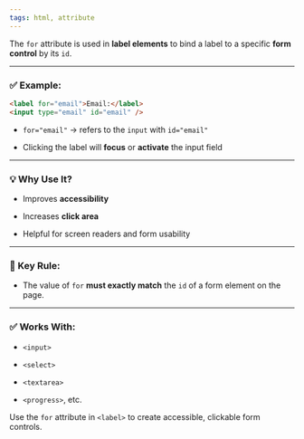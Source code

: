 ```yaml
---
tags: html, attribute
---
```


The `for` attribute is used in **label elements** to bind a label to a specific **form control** by its `id`.

---

### ✅ Example:

```html
<label for="email">Email:</label>
<input type="email" id="email" />
```

- `for="email"` → refers to the `input` with `id="email"`
    
- Clicking the label will **focus** or **activate** the input field
    

---

### 💡 Why Use It?

- Improves **accessibility**
    
- Increases **click area**
    
- Helpful for screen readers and form usability
    

---

### 🧠 Key Rule:

- The value of `for` **must exactly match** the `id` of a form element on the page.
    

---

### ✅ Works With:

- `<input>`
    
- `<select>`
    
- `<textarea>`
    
- `<progress>`, etc.
    

Use the `for` attribute in `<label>` to create accessible, clickable form controls.